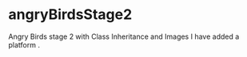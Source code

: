 # angryBirdsStage2
Angry Birds stage 2 with Class Inheritance and Images
I have added  a platform .

